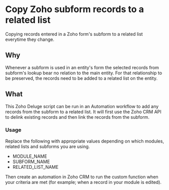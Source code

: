 # Copy Zoho subform records to a related list

Copying records entered in a Zoho form's subform to a related list everytime they change.

## Why

Whenever a subform is used in an entity's form the selected records from subform's lookup bear no relation to the main entity. For that relationship to be preserved, the records need to be added to a related list on the entity.

## What

This Zoho Deluge script can be run in an Automation workflow to add any records from the subform to a related list. It will first use the Zoho CRM API to delink existing records and then link the records from the subform.

### Usage

Replace the following with appropriate values depending on which modules, related lists and subforms you are using.

- MODULE_NAME
- SUBFORM_NAME
- RELATED_LIST_NAME

Then create an automation in Zoho CRM to run the custom function when your criteria are met (for example; when a record in your module is edited).